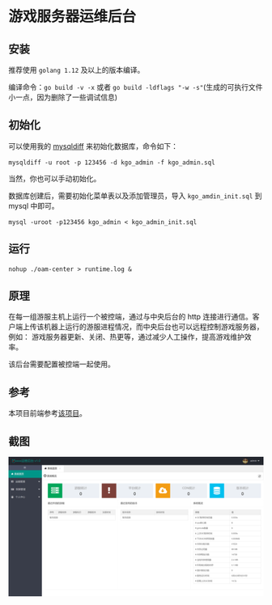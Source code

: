 # 游戏服务器运维后台

## 安装
推荐使用 `golang 1.12` 及以上的版本编译。

编译命令：`go build -v -x` 或者 `go build -ldflags "-w -s"`(生成的可执行文件小一点，因为删除了一些调试信息)


## 初始化
可以使用我的 [mysqldiff](https://github.com/shuimu98/mysqldiff/releases) 来初始化数据库，命令如下：

```
mysqldiff -u root -p 123456 -d kgo_admin -f kgo_admin.sql
```
当然，你也可以手动初始化。

数据库创建后，需要初始化菜单表以及添加管理员，导入 `kgo_amdin_init.sql` 到 mysql 中即可。

```
mysql -uroot -p123456 kgo_admin < kgo_admin_init.sql
```

## 运行

```
nohup ./oam-center > runtime.log &
```

## 原理
在每一组游服主机上运行一个被控端，通过与中央后台的 http 连接进行通信。客户端上传该机器上运行的游服进程情况，而中央后台也可以远程控制游戏服务器，例如：
游戏服务器更新、关闭、热更等，通过减少人工操作，提高游戏维护效率。

该后台需要配置被控端一起使用。

## 参考
本项目前端参考[该项目](https://github.com/george518/PPGo_ApiAdmin)。

## 截图
![screenshot](screenshot.png)